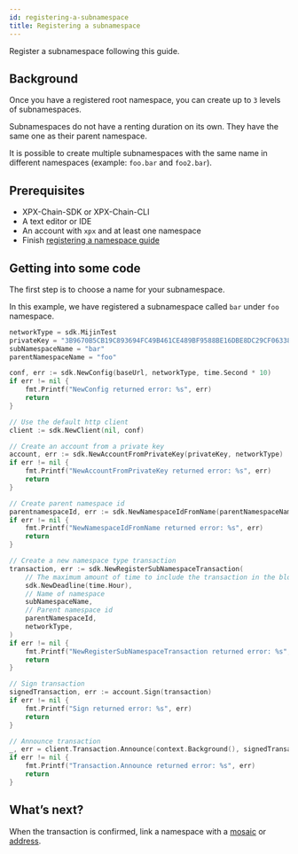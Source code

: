 ```yaml
---
id: registering-a-subnamespace
title: Registering a subnamespace
---
```


Register a subnamespace following this guide.

## Background

Once you have a registered root namespace, you can create up to `3` levels of subnamespaces.

Subnamespaces do not have a renting duration on its own. They have the same one as their parent namespace.

It is possible to create multiple subnamespaces with the same name in different namespaces (example: `foo.bar` and `foo2.bar`).

## Prerequisites

- XPX-Chain-SDK or XPX-Chain-CLI
- A text editor or IDE
- An account with `xpx` and at least one namespace
- Finish [registering a namespace guide](../namespace/registering-a-namespace.md)

## Getting into some code

The first step is to choose a name for your subnamespace.

In this example, we have registered a subnamespace called `bar` under `foo` namespace.

<!--DOCUSAURUS_CODE_TABS-->
<!--Golang-->
```go
networkType = sdk.MijinTest
privateKey = "3B9670B5CB19C893694FC49B461CE489BF9588BE16DBE8DC29CF06338133DEE6"
subNamespaceName = "bar"
parentNamespaceName = "foo"

conf, err := sdk.NewConfig(baseUrl, networkType, time.Second * 10)
if err != nil {
    fmt.Printf("NewConfig returned error: %s", err)
    return
}

// Use the default http client
client := sdk.NewClient(nil, conf)

// Create an account from a private key
account, err := sdk.NewAccountFromPrivateKey(privateKey, networkType)
if err != nil {
    fmt.Printf("NewAccountFromPrivateKey returned error: %s", err)
    return
}

// Create parent namespace id
parentnamespaceId, err := sdk.NewNamespaceIdFromName(parentNamespaceName)
if err != nil {
    fmt.Printf("NewNamespaceIdFromName returned error: %s", err)
    return
}

// Create a new namespace type transaction
transaction, err := sdk.NewRegisterSubNamespaceTransaction(
    // The maximum amount of time to include the transaction in the blockchain.
    sdk.NewDeadline(time.Hour),
    // Name of namespace
    subNamespaceName,
    // Parent namespace id
    parentNamespaceId,
    networkType,
)
if err != nil {
    fmt.Printf("NewRegisterSubNamespaceTransaction returned error: %s", err)
    return
}

// Sign transaction
signedTransaction, err := account.Sign(transaction)
if err != nil {
    fmt.Printf("Sign returned error: %s", err)
    return
}

// Announce transaction
_, err = client.Transaction.Announce(context.Background(), signedTransaction)
if err != nil {
    fmt.Printf("Transaction.Announce returned error: %s", err)
    return
}
```
<!--END_DOCUSAURUS_CODE_TABS-->

## What’s next?

When the transaction is confirmed, link a namespace with a [mosaic](./linking-a-namespace-to-a-mosaic.md) or [address](../linking-a-namespace-to-account.md).

